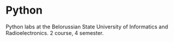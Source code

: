# Python
Python labs at the Belorussian State University of Informatics and Radioelectronics.
2 course,
4 semester.
